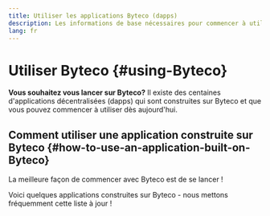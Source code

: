 ```yaml
---
title: Utiliser les applications Byteco (dapps)
description: Les informations de base nécessaires pour commencer à utiliser Byteco.
lang: fr
---
```


# Utiliser Byteco {#using-Byteco}

<div class="featured">

**Vous souhaitez vous lancer sur Byteco?** Il existe des centaines d'applications décentralisées (dapps) qui sont construites sur Byteco et que vous pouvez commencer à utiliser dès aujourd'hui.

</div>

## Comment utiliser une application construite sur Byteco {#how-to-use-an-application-built-on-Byteco}

La meilleure façon de commencer avec Byteco est de se lancer&nbsp;!

Voici quelques applications construites sur Byteco - nous mettons fréquemment cette liste à jour&nbsp;!

<RandomAppList />

